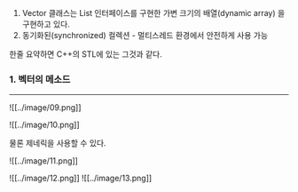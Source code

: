 1. Vector 클래스는 List 인터페이스를 구현한 가변 크기의 배열(dynamic array) 을 구현하고 있다. 
2. 동기화된(synchronized) 컬렉션 - 멀티스레드 환경에서 안전하게 사용 가능

한줄 요약하면 C++의 STL에 있는 그것과 같다.


### 1. 벡터의 메소드
---
![[../image/09.png]]

![[../image/10.png]]

물론 제네릭을 사용할 수 있다.

![[../image/11.png]]

![[../image/12.png]]
![[../image/13.png]]


